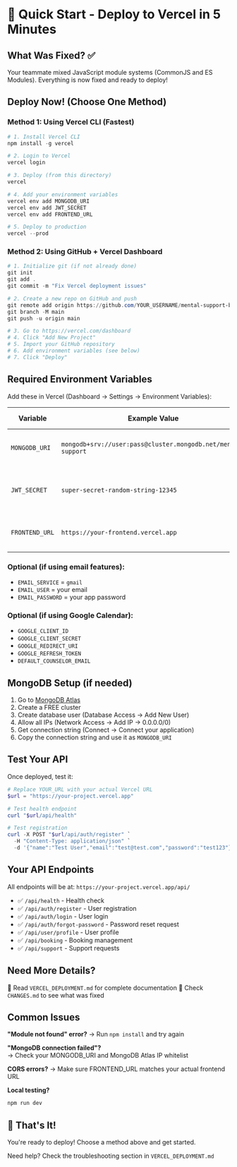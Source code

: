 # 🚀 Quick Start - Deploy to Vercel in 5 Minutes

## What Was Fixed? ✅
Your teammate mixed JavaScript module systems (CommonJS and ES Modules). Everything is now fixed and ready to deploy!

## Deploy Now! (Choose One Method)

### Method 1: Using Vercel CLI (Fastest)

```powershell
# 1. Install Vercel CLI
npm install -g vercel

# 2. Login to Vercel
vercel login

# 3. Deploy (from this directory)
vercel

# 4. Add your environment variables
vercel env add MONGODB_URI
vercel env add JWT_SECRET  
vercel env add FRONTEND_URL

# 5. Deploy to production
vercel --prod
```

### Method 2: Using GitHub + Vercel Dashboard

```powershell
# 1. Initialize git (if not already done)
git init
git add .
git commit -m "Fix Vercel deployment issues"

# 2. Create a new repo on GitHub and push
git remote add origin https://github.com/YOUR_USERNAME/mental-support-backend.git
git branch -M main
git push -u origin main

# 3. Go to https://vercel.com/dashboard
# 4. Click "Add New Project"
# 5. Import your GitHub repository
# 6. Add environment variables (see below)
# 7. Click "Deploy"
```

## Required Environment Variables

Add these in Vercel (Dashboard → Settings → Environment Variables):

| Variable | Example Value | Where to Get It |
|----------|--------------|-----------------|
| `MONGODB_URI` | `mongodb+srv://user:pass@cluster.mongodb.net/mental-support` | MongoDB Atlas connection string |
| `JWT_SECRET` | `super-secret-random-string-12345` | Generate a random string (keep it secret!) |
| `FRONTEND_URL` | `https://your-frontend.vercel.app` | Your Next.js frontend URL |

### Optional (if using email features):
- `EMAIL_SERVICE` = `gmail`
- `EMAIL_USER` = your email
- `EMAIL_PASSWORD` = your app password

### Optional (if using Google Calendar):
- `GOOGLE_CLIENT_ID`
- `GOOGLE_CLIENT_SECRET`  
- `GOOGLE_REDIRECT_URI`
- `GOOGLE_REFRESH_TOKEN`
- `DEFAULT_COUNSELOR_EMAIL`

## MongoDB Setup (if needed)

1. Go to [MongoDB Atlas](https://cloud.mongodb.com)
2. Create a FREE cluster
3. Create database user (Database Access → Add New User)
4. Allow all IPs (Network Access → Add IP → 0.0.0.0/0)
5. Get connection string (Connect → Connect your application)
6. Copy the connection string and use it as `MONGODB_URI`

## Test Your API

Once deployed, test it:

```powershell
# Replace YOUR_URL with your actual Vercel URL
$url = "https://your-project.vercel.app"

# Test health endpoint
curl "$url/api/health"

# Test registration
curl -X POST "$url/api/auth/register" `
  -H "Content-Type: application/json" `
  -d '{"name":"Test User","email":"test@test.com","password":"test123"}'
```

## Your API Endpoints

All endpoints will be at: `https://your-project.vercel.app/api/`

- ✅ `/api/health` - Health check
- ✅ `/api/auth/register` - User registration
- ✅ `/api/auth/login` - User login
- ✅ `/api/auth/forgot-password` - Password reset request
- ✅ `/api/user/profile` - User profile
- ✅ `/api/booking` - Booking management
- ✅ `/api/support` - Support requests

## Need More Details?

📖 Read `VERCEL_DEPLOYMENT.md` for complete documentation
📝 Check `CHANGES.md` to see what was fixed

## Common Issues

**"Module not found" error?**
→ Run `npm install` and try again

**"MongoDB connection failed"?**  
→ Check your MONGODB_URI and MongoDB Atlas IP whitelist

**CORS errors?**
→ Make sure FRONTEND_URL matches your actual frontend URL

**Local testing?**
```powershell
npm run dev
```

## 🎉 That's It!

You're ready to deploy! Choose a method above and get started.

Need help? Check the troubleshooting section in `VERCEL_DEPLOYMENT.md`

